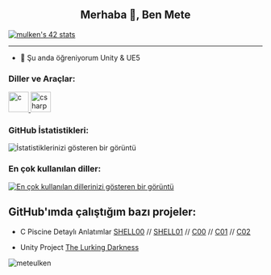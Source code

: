 <h2 align="center">Merhaba 👋, Ben Mete</h2>


[![mulken's 42 stats](https://badge.mediaplus.ma/greenbinary/mulken?1337Badge=off&UM6P=off)](https://github.com/meteulken)

---

- 🌱 Şu anda öğreniyorum Unity & UE5

<h3 align="left">Diller ve Araçlar:</h3>
<p align="left">
  <a href="https://en.wikipedia.org/wiki/C_(programming_language)" target="_blank"> <img src="https://img.icons8.com/color/48/000000/c-programming.png" alt="c" width="40" height="40"/> </a>
  <a href="https://docs.microsoft.com/en-us/dotnet/csharp/" target="_blank"> <img src="https://img.icons8.com/color/48/000000/c-sharp-logo-2.png" alt="csharp" width="40" height="40"/> </a>
</p>

<h3 align="left">GitHub İstatistikleri:</h3>

![İstatistiklerinizi gösteren bir görüntü](https://github-readme-stats.vercel.app/api?username=meteulken&show_icons=true&count_private=true&hide=stars,issues&theme=radical)

<h3 align="left">En çok kullanılan diller:</h3>

[![En çok kullanılan dillerinizi gösteren bir görüntü](https://github-readme-stats.vercel.app/api/top-langs/?username=meteulken&layout=compact)](https://github.com/meteulken)

<h2 align="left">GitHub'ımda çalıştığım bazı projeler:</h2>

- C Piscine Detaylı Anlatımlar [SHELL00](https://github.com/meteulken/42-piscine/tree/main/Shell00) // [SHELL01](https://github.com/meteulken/42-piscine/tree/main/Shell01) // [C00](https://github.com/meteulken/42-piscine/tree/main/C00) // [C01](https://github.com/meteulken/42-piscine/tree/main/C01) // [C02](https://github.com/meteulken/42-piscine/tree/main/C02)

- Unity Project [The Lurking Darkness](https://github.com/Dew-Hub/The-Lurking-Darkness)

<p align="left"> <img src="https://komarev.com/ghpvc/?username=meteulken&label=Profil%20Ziyaretçileri&color=0e75b6&style=flat" alt="meteulken" /> </p>
